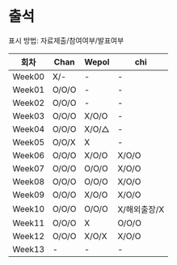 # 출석

표시 방법: 자료제출/참여여부/발표여부

| 회차  | Chan  | Wepol | chi       |
|------|-------|-------|-----------|
|Week00| X/-   | -     | -         |
|Week01| O/O/O | -     | -         |
|Week02| O/O/O | -     | -         |
|Week03| O/O/O | X/O/O | -         |
|Week04| O/O/O | X/O/△ | -         |
|Week05| O/O/X | X     | -         |
|Week06| O/O/O | X/O/O | X/O/O     |
|Week07| O/O/O | O/O/O | X/O/O     |
|Week08| O/O/O | O/O/O | X/O/O     |
|Week09| O/O/O | X/O/O | X/O/O     |
|Week10| O/O/O | O/O/O | X/해외출장/X |
|Week11| O/O/O | X     | O/O/O |
|Week12| O/O/O | X/O/X | X/O/O |
|Week13| -     | -     | -     |

